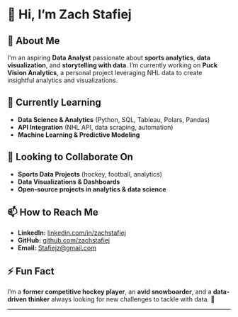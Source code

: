 # 👋 Hi, I’m Zach Stafiej

## 👀 About Me  
I'm an aspiring **Data Analyst** passionate about **sports analytics**, **data visualization**, and **storytelling with data**. I’m currently working on **Puck Vision Analytics**, a personal project leveraging NHL data to create insightful analytics and visualizations.

## 📖 Currently Learning  
- **Data Science & Analytics** (Python, SQL, Tableau, Polars, Pandas)  
- **API Integration** (NHL API, data scraping, automation)  
- **Machine Learning & Predictive Modeling**  

## 👥 Looking to Collaborate On  
- **Sports Data Projects** (hockey, football, analytics)  
- **Data Visualizations & Dashboards**  
- **Open-source projects in analytics & data science**  

## 📫 How to Reach Me  
- **LinkedIn:** [linkedin.com/in/zachstafiej](https://www.linkedin.com/in/zachstafiej)  
- **GitHub:** [github.com/zachstafiej](https://github.com/zachstafiej)  
- **Email:** Stafiejz@gmail.com  

## ⚡ Fun Fact  
I’m a **former competitive hockey player**, an **avid snowboarder**, and a **data-driven thinker** always looking for new challenges to tackle with data. 🚀  

---
